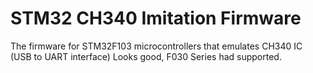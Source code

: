 # STM32 CH340 Imitation Firmware
The firmware for STM32F103 microcontrollers that emulates CH340 IC (USB to UART interface)
Looks good, F030 Series had supported.
